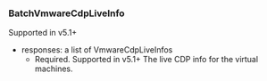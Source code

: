 ### BatchVmwareCdpLiveInfo
Supported in v5.1+

- responses: a list of VmwareCdpLiveInfos
  - Required. Supported in v5.1+
  The live CDP info for the virtual machines.
